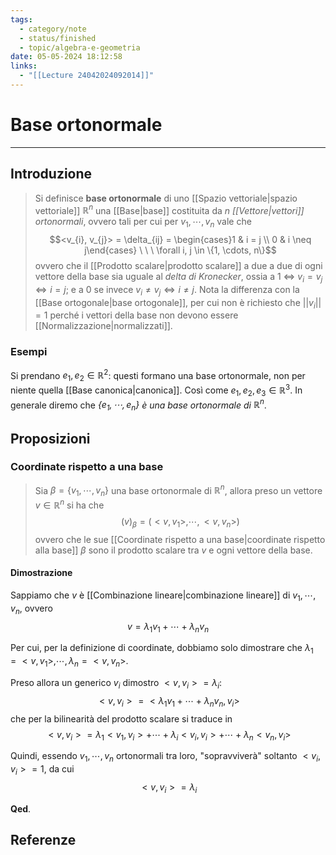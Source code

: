 ```yaml
---
tags:
  - category/note
  - status/finished
  - topic/algebra-e-geometria
date: 05-05-2024 18:12:58
links:
  - "[[Lecture 24042024092014]]"
---
```

# Base ortonormale
---
## Introduzione
> Si definisce **base ortonormale** di uno [[Spazio vettoriale|spazio vettoriale]] $\mathbb{R}^{n}$ una [[Base|base]] costituita da $n$ _[[Vettore|vettori]] ortonormali_, ovvero tali per cui per $v_{1}, \cdots, v_{n}$ vale che
> $$<v_{i}, v_{j}> = \delta_{ij} = \begin{cases}1 & i = j \\ 0 & i \neq j\end{cases} \ \ \ \forall i, j \in \{1, \cdots, n\}$$
> ovvero che il [[Prodotto scalare|prodotto scalare]] a due a due di ogni vettore della base sia uguale al _delta di Kronecker_, ossia a 1 $\iff$ $v_{i} = v_{j} \iff i = j$; e a 0 se invece $v_{i} \neq v_{j} \iff i \neq j$.
> Nota la differenza con la [[Base ortogonale|base ortogonale]], per cui non è richiesto che $||v_{i}|| = 1$ perché i vettori della base non devono essere [[Normalizzazione|normalizzati]].

### Esempi
Si prendano $e_{1}, e_{2} \in \mathbb{R}^{2}$: questi formano una base ortonormale, non per niente quella [[Base canonica|canonica]]. Così come $e_{1}, e_{2}, e_{3} \in \mathbb{R}^{3}$.
In generale diremo che _$\{e_{1}, \cdots, e_{n}\}$ è una base ortonormale di $\mathbb{R}^{n}$_.

## Proposizioni
### Coordinate rispetto a una base
> Sia $\beta = \{v_{1}, \cdots, v_{n}\}$ una base ortonormale di $\mathbb{R}^{n}$, allora preso un vettore $v \in \mathbb{R}^{n}$ si ha che
> $$(v)_{\beta} = (<v, v_{1}>, \cdots, <v, v_{n}>)$$
> ovvero che le sue [[Coordinate rispetto a una base|coordinate rispetto alla base]] $\beta$ sono il prodotto scalare tra $v$ e ogni vettore della base.

#### Dimostrazione
Sappiamo che $v$ è [[Combinazione lineare|combinazione lineare]] di $v_{1}, \cdots, v_{n}$, ovvero
$$v = \lambda_{1}v_{1} + \cdots + \lambda_{n}v_{n}$$

Per cui, per la definizione di coordinate, dobbiamo solo dimostrare che $\lambda_{1} = <v, v_{1}>, \cdots, \lambda_{n} = <v, v_{n}>$.

Preso allora un generico $v_{i}$ dimostro $<v, v_{i}> = \lambda_{i}$:
$$<v, v_{i}> = <\lambda_{1}v_{1} + \cdots + \lambda_{n}v_{n}, v_{i}>$$
che per la bilinearità del prodotto scalare si traduce in
$$<v, v_{i}> = \lambda_{1}<v_{1}, v_{i}> + \cdots + \lambda_{i}<v_{i}, v_{i}> + \cdots + \lambda_{n}<v_{n}, v_{i}>$$

Quindi, essendo $v_{1}, \cdots, v_{n}$ ortonormali tra loro, "sopravviverà" soltanto $<v_{i}, v_{i}> = 1$, da cui
$$<v, v_{i}> = \lambda_{i}$$

**Qed**.

## Referenze